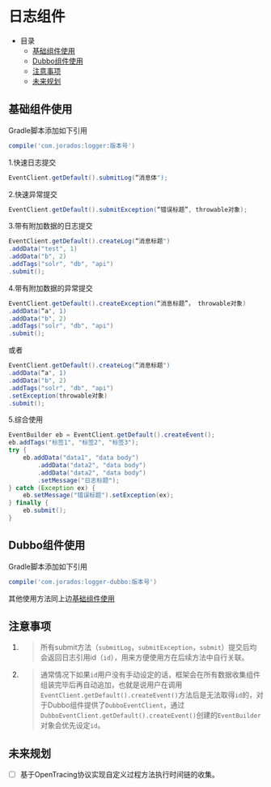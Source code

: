 # 日志组件

- 目录
  - [基础组件使用](#基础组件使用)
  - [Dubbo组件使用](#注意事项)
  - [注意事项](#注意事项)
  - [未来规划](#未来规划)

## 基础组件使用

Gradle脚本添加如下引用
```groovy
compile('com.jorados:logger:版本号') 
```

1.快速日志提交

```java
EventClient.getDefault().submitLog(“消息体");
```

2.快速异常提交

```java         
EventClient.getDefault().submitException(“错误标题”, throwable对象);
```

3.带有附加数据的日志提交

```java         
EventClient.getDefault().createLog(“消息标题")
.addData("test", 1)
.addData("b", 2) 
.addTags("solr", "db", "api")
.submit();
```

4.带有附加数据的异常提交

```java 
EventClient.getDefault().createException(“消息标题”， throwable对象)
.addData(“a", 1)
.addData("b", 2) 
.addTags("solr", "db", "api")
.submit();
```
或者
```java
EventClient.getDefault().createLog(“消息标题")
.addData(“a", 1)
.addData("b", 2) 
.addTags("solr", "db", "api")
.setException(throwable对象)
.submit();
```

5.综合使用

```java 
EventBuilder eb = EventClient.getDefault().createEvent();
eb.addTags("标签1", "标签2", "标签3");
try {
    eb.addData("data1", "data body")
        .addData("data2", "data body")
        .addData("data2", "data body")
        .setMessage("日志标题");
} catch (Exception ex) {
    eb.setMessage("错误标题").setException(ex);
} finally {
    eb.submit();
}
```

## Dubbo组件使用

Gradle脚本添加如下引用

```groovy
compile('com.jorados:logger-dubbo:版本号') 
```

其他使用方法同上边[基础组件使用](#基础组件使用)

## 注意事项

1. > 所有submit方法（`submitLog`，`submitException`，`submit`）提交后均会返回日志引用id（`id`），用来方便使用方在后续方法中自行关联。

2. > 通常情况下如果`id`用户没有手动设定的话，框架会在所有数据收集组件组装完毕后再自动追加，也就是说用户在调用`EventClient.getDefault().createEvent()`方法后是无法取得`id`的，对于Dubbo组件提供了`DubboEventClient`，通过`DubboEventClient.getDefault().createEvent()`创建的`EventBuilder`对象会优先设定`id`。

## 未来规划

- [ ] 基于OpenTracing协议实现自定义过程方法执行时间链的收集。



